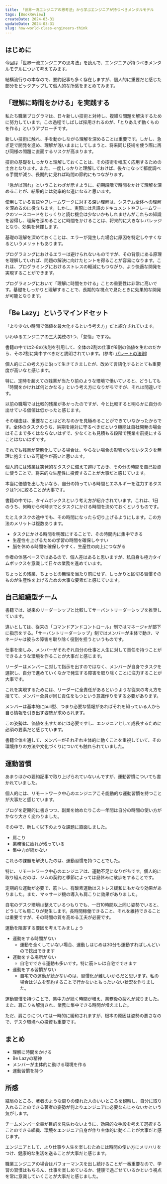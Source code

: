 ```yaml
---
title: 「世界一流エンジニアの思考法」から学ぶエンジニアが持つべきメンタルモデル
tags: [BookReview]
createDate: 2024-03-31
updateDate: 2024-03-31
slug: how-world-class-engineers-think
---
```


## はじめに

今回は「世界一流エンジニアの思考法」を読んで、エンジニアが持つべきメンタルモデルについて考えてみます。

結構流行りの本なので、要約記事も多く存在しますが、個人的に重要だと感じた部分をピックアップして個人的な所感をまとめてみます。

## 「理解に時間をかける」を実践する

私たち職業プログラマは、日々新しい技術と対峙し、複雑な問題を解決するために努力しています。この過程でしばしば採用されるのが、「とりあえず動くものを作る」というアプローチです。

新しい技術に触れ、手を動かしながら理解を深めることは重要です。しかし、急ぎ足で開発を進め、理解が浅いままにしてしまうと、将来同じ技術を使う際に再び同様の問題に直面するリスクが高まります。

技術の基礎をしっかりと理解しておくことは、その技術を幅広く応用するための土台となります。また、一度しっかりと理解しておけば、後々になって都度調べる手間が減り、長期的に見れば時間の節約にもつながります。

「急がば回れ」ということわざが示すように、初期段階で時間をかけて理解を深めることが、結果的には効率的な道になると思います。

使用している言語やフレームワークに対する深い理解は、システム全体への理解を深めるのに役立ちます。しかし、実際には言語のドキュメントやフレームワークのソースコードをじっくりと読む機会は少ないかもしれませんがこれらの知識を習得し、理解を深めることに時間をかけることは、将来的に大きなレバレッジとなり、効果を発揮します。

基礎の理解を深めておくことは、エラーが発生した場合に原因を特定しやすくなるというメリットもあります。

プログラミングにおけるエラーは避けられないものですが、その背景にある原理を理解していれば、問題の解決に向けたヒントを得ることが容易になります。これは、プログラミングにおけるストレスの軽減にもつながり、より快適な開発を実現することができます。

プログラミングにおいて「理解に時間をかける」ことの重要性は非常に高いです。基礎をしっかりと理解することで、長期的な視点で見たときに効果的な開発が可能となります。

## 「Be Lazy」というマインドセット

「より少ない時間で価値を最大化するという考え方」だと紹介されています。

いわゆるエンジニアの三大美徳の1つ、「怠惰」ですね。

書籍の中では2-8の法則を引用して、全体の2割の仕事が8割の価値を生むのだから、その2割に集中すべきだと説明されています。(参考: [パレートの法則](https://ja.wikipedia.org/wiki/%E3%83%91%E3%83%AC%E3%83%BC%E3%83%88%E3%81%AE%E6%B3%95%E5%89%87))

個人的にこの考え方に沿って生きてきましたが、改めて言語化するととても重要度が高いなと感じます。

特に、定時を超えての残業が当たり前のような環境で働いていると、どうしても「時間をかければ何とかなる」という考え方になりがちですが、それは間違いです。

以前の職場では比較的残業が多かったのですが、今と比較すると明らかに自分の出せている価値は低かったと感じます。

その理由は、重要なことはどれなのかを見極めることができていなかったからです。全体のタスクのうち、納期を絶対に守るべきだという機能は自社開発の場合はそこまで多くはならないはずで、少なくとも見積もる段階で残業を前提にすることはないはずです。

それでも残業が常態化している場合は、やらない場合の影響が少ないタスクを無理に抱えている可能性が高いと思います。

個人的には残業は突発的なタスクに備えて避けておき、その分の時間を自己投資に使うことで、将来的な生産性に投資することが大事だと感じています。

本当に価値を出したいなら、自分の持っている時間とエネルギーを注力するタスクは1つに絞ることが大事です。

書籍の中では、タイムボックスという考え方が紹介されています。これは、1日のうち、何時から何時までとタスクにかける時間を決めておくというものです。

たとえタスクの途中でも、その時間になったら切り上げるようにします。この方法のメリットは複数あります。

- タスクにかける時間を明確にすることで、その時間内に集中できる
- 生産性を上げるための学習の時間を確保しやすい
- 脳を休める時間を確保しやすく、生産性の向上につながる

作者の体感ベースではあるので、個人差はあると思いますが、私自身も極力タイムボックスを意識して日々の業務を進めています。

ちょっとの残業、ちょっとの無理を当たり前にせず、しっかりと区切る習慣そのものが生産性を上げるための大事な要素だと感じています。

## 自己組織型チーム

書籍では、従来のリーダーシップと比較してサーバントリーダーシップを推奨しています。

違いとしては、従来の「コマンドアンドコントロール」制ではマネージャが部下に指示をする。「サーバントリーダーシップ」制ではメンバーが主体で動き、マネージャは彼らの障害を取り除く役割を担うというものです。

仕事を楽しみ、メンバーがそれぞれ自分の仕事と人生に対して責任を持つことができるような環境を作ることが大事だと感じます。

リーダーはメンバーに対して指示を出すのではなく、メンバーが自身でタスクを選択し、自分で進めていくなかで発生する障害を取り除くことに注力することが大事です。

これを実現するためには、リーダーに全責任があるというような従来の考え方を捨てて、メンバー全員が同じ責任をもつという意識作りをする必要があります。

メンバーは基本的にpull型、つまり必要な情報があればそれを知っている人から自ら情報を引き出す姿勢が求められます。

この姿勢は、価値を出すためには必要ですし、エンジニアとして成長するために必須の要素だと感じています。

書籍全体を通して、メンバーがそれぞれ主体的に動くことを重視していて、その環境作りの方法や文化づくりについても触れられていました。

## 運動習慣

あまりほかの要約記事で取り上げられていないんですが、運動習慣についても書かれていました。

個人的には、リモートワーク中心のエンジニアこそ能動的な運動習慣を持つことが大事だと感じています。

ブログを定期的に書きつつ、副業を始めたりこの一年間は自分の時間の使い方がかなり大きく変わりました。

その中で、新しく以下のような課題に直面しました。

- 肩こり
- 業務後に疲れが残っている
- 集中力が続かない

これらの課題を解決したのは、運動習慣を持つことでした。

特に、リモートワーク中心のエンジニアは、運動不足になりがちです。個人的に取り組んだのは、ジムの契約と季節によっては昼休みに散歩をすることです。

定期的な運動が必要で、筋トレ、有酸素運動はストレス緩和にもかなり効果がありました。また、マッサージ機の導入も肩こりに効果がありました。

自宅のデスク環境は整えているつもりでも、一日10時間以上同じ姿勢でいると、どうしても肩こりが発生します。長時間稼働できること、それを維持できることは重要ですが、その時間の質を高める工夫が必要です。

運動を阻害する要因を考えてみましょう

- 運動をする時間がない
  - 運動を全くしていない場合、運動しはじめは30分も運動すればしんどいので捻出できます
- 運動をする場所がない
  - 自宅でできる運動も多いです。特に筋トレは自宅でできます
- 運動をする習慣がない
  - 自宅での運動が続かないのは、習慣化が難しいからだと思います。私の場合はジムを契約することで行かないともったいない状況を作りました。

運動習慣を持つことで、集中力が続く時間が増え、業務後の疲れが減りました。また、肩こりも解消され、業務に集中できる時間が増えました。

ただ、肩こりについては一時的に緩和されますが、根本の原因は姿勢の悪さなので、デスク環境への投資も重要です。

## まとめ

- 理解に時間をかける
- Be Lazyの精神
- メンバーが主体的に動ける環境を作る
- 運動習慣を持つ

## 所感

結局のところ、著者のような周りの優れた人のいいところを観察し、自分に取り入れることのできる著者の姿勢が何よりエンジニアに必要なんじゃないかという気がします。

チームメンバー全員が目的を見失わないように、効果的な手段を考えて選択することのできる組織、環境をエンジニア自身が作り主体的に動くことが大事だと感じます。

エンジニアとして、より仕事や人生を楽しむためには時間の使い方にメリハリをつけ、健康的な生活を送ることが大事だと感じます。

職業エンジニアの場合はパフォーマンスを出し続けることが一番重要なので、学習の習慣はもちろん、仕事を楽しめているか、健康で過ごせているかという視点を常に意識していくことが大事だと感じました。
